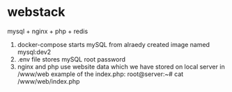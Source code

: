 # webstack
mysql + nginx + php + redis

1. docker-compose starts mySQL from alraedy created image named mysql:dev2
2. .env file stores mySQL root password
3. nginx and php use website data which we have stored on local server in /www/web
example of the index.php:
root@server:~# cat /www/web/index.php
<?php
echo phpinfo();

how to run it:
docker-compose up -d
